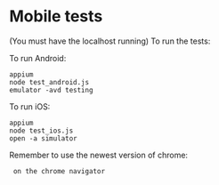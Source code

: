 # Mobile tests
(You must have the localhost running)
To run the tests:

To run Android:
```
appium
node test_android.js
emulator -avd testing
```

To run iOS:
```
appium
node test_ios.js
open -a simulator
```

Remember to use the newest version of chrome:
```
 on the chrome navigator
```